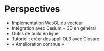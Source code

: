 <!SLIDE>

# Perspectives

* Implémentation WebGL du vecteur
* Intégration avec Cesium + 3D en général
* Outils de build en ligne
* Tutoriel : créer des appli OL3 avec Closure
* « Amélioration continue »
